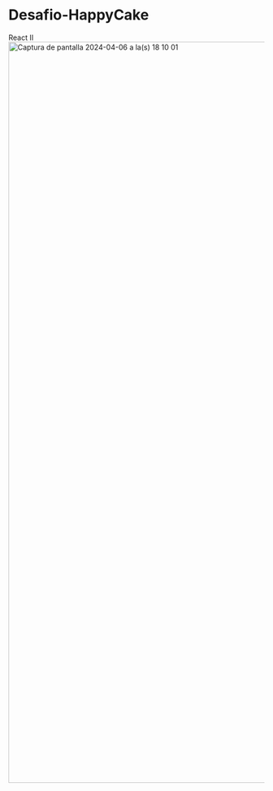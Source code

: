 # Desafio-HappyCake
React II
<img width="1457" alt="Captura de pantalla 2024-04-06 a la(s) 18 10 01" src="https://github.com/niconstvc/Desafio-HappyCake/assets/120123429/8767ccd0-b2cf-45fd-8fab-15f3cdeb04b8">

